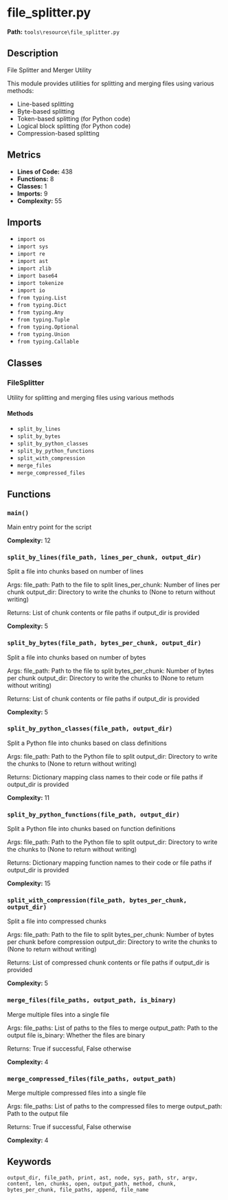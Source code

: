 # file_splitter.py

**Path:** `tools\resource\file_splitter.py`

## Description

File Splitter and Merger Utility

This module provides utilities for splitting and merging files using various methods:
- Line-based splitting
- Byte-based splitting
- Token-based splitting (for Python code)
- Logical block splitting (for Python code)
- Compression-based splitting

## Metrics

- **Lines of Code:** 438
- **Functions:** 8
- **Classes:** 1
- **Imports:** 9
- **Complexity:** 55

## Imports

- `import os`
- `import sys`
- `import re`
- `import ast`
- `import zlib`
- `import base64`
- `import tokenize`
- `import io`
- `from typing.List`
- `from typing.Dict`
- `from typing.Any`
- `from typing.Tuple`
- `from typing.Optional`
- `from typing.Union`
- `from typing.Callable`

## Classes

### FileSplitter

Utility for splitting and merging files using various methods

#### Methods

- `split_by_lines`
- `split_by_bytes`
- `split_by_python_classes`
- `split_by_python_functions`
- `split_with_compression`
- `merge_files`
- `merge_compressed_files`

## Functions

### `main()`

Main entry point for the script

**Complexity:** 12

### `split_by_lines(file_path, lines_per_chunk, output_dir)`

Split a file into chunks based on number of lines

Args:
    file_path: Path to the file to split
    lines_per_chunk: Number of lines per chunk
    output_dir: Directory to write the chunks to (None to return without writing)
    
Returns:
    List of chunk contents or file paths if output_dir is provided

**Complexity:** 5

### `split_by_bytes(file_path, bytes_per_chunk, output_dir)`

Split a file into chunks based on number of bytes

Args:
    file_path: Path to the file to split
    bytes_per_chunk: Number of bytes per chunk
    output_dir: Directory to write the chunks to (None to return without writing)
    
Returns:
    List of chunk contents or file paths if output_dir is provided

**Complexity:** 5

### `split_by_python_classes(file_path, output_dir)`

Split a Python file into chunks based on class definitions

Args:
    file_path: Path to the Python file to split
    output_dir: Directory to write the chunks to (None to return without writing)
    
Returns:
    Dictionary mapping class names to their code or file paths if output_dir is provided

**Complexity:** 11

### `split_by_python_functions(file_path, output_dir)`

Split a Python file into chunks based on function definitions

Args:
    file_path: Path to the Python file to split
    output_dir: Directory to write the chunks to (None to return without writing)
    
Returns:
    Dictionary mapping function names to their code or file paths if output_dir is provided

**Complexity:** 15

### `split_with_compression(file_path, bytes_per_chunk, output_dir)`

Split a file into compressed chunks

Args:
    file_path: Path to the file to split
    bytes_per_chunk: Number of bytes per chunk before compression
    output_dir: Directory to write the chunks to (None to return without writing)
    
Returns:
    List of compressed chunk contents or file paths if output_dir is provided

**Complexity:** 5

### `merge_files(file_paths, output_path, is_binary)`

Merge multiple files into a single file

Args:
    file_paths: List of paths to the files to merge
    output_path: Path to the output file
    is_binary: Whether the files are binary
    
Returns:
    True if successful, False otherwise

**Complexity:** 4

### `merge_compressed_files(file_paths, output_path)`

Merge multiple compressed files into a single file

Args:
    file_paths: List of paths to the compressed files to merge
    output_path: Path to the output file
    
Returns:
    True if successful, False otherwise

**Complexity:** 4

## Keywords

`output_dir, file_path, print, ast, node, sys, path, str, argv, content, len, chunks, open, output_path, method, chunk, bytes_per_chunk, file_paths, append, file_name`


